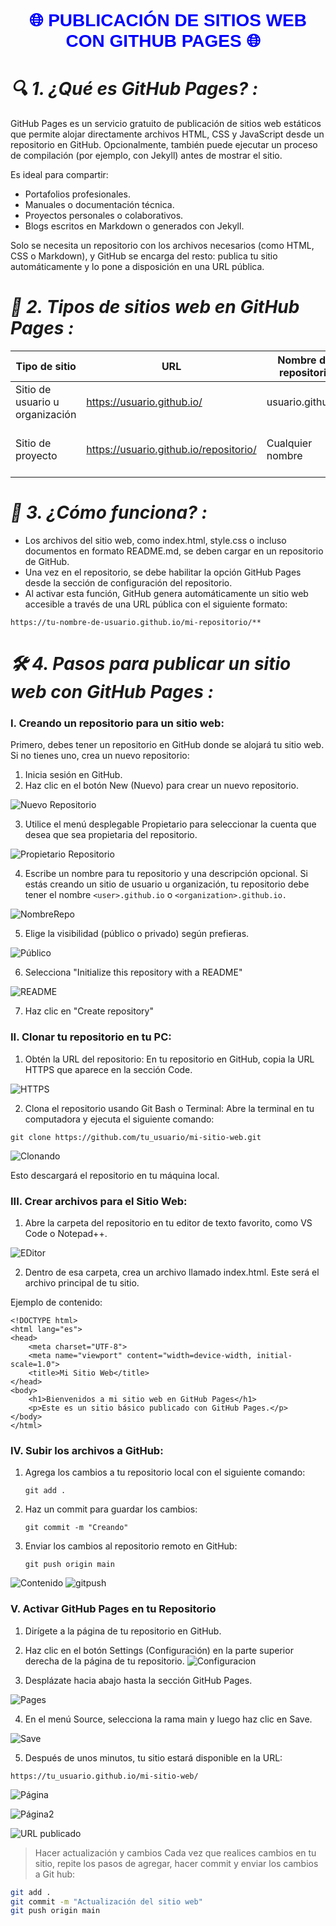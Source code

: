 <center>
  <h1 style="color:blue ; font-family:Georgia, sans-serif">
     🌐 PUBLICACIÓN DE SITIOS WEB CON GITHUB PAGES 🌐
  </h1>
</center>

# *🔍 1. ¿Qué es GitHub Pages? :*
GitHub Pages es un servicio gratuito de publicación de sitios web estáticos que permite alojar directamente archivos HTML, CSS y JavaScript desde un repositorio en GitHub. 
Opcionalmente, también puede ejecutar un proceso de compilación (por ejemplo, con Jekyll) antes de mostrar el sitio.

Es ideal para compartir:
- Portafolios profesionales.
- Manuales o documentación técnica.
- Proyectos personales o colaborativos.
- Blogs escritos en Markdown o generados con Jekyll.

Solo se necesita un repositorio con los archivos necesarios (como HTML, CSS o Markdown), y GitHub se encarga del resto: publica tu sitio automáticamente y lo pone a disposición en una URL pública.

# *📌 2. Tipos de sitios web en GitHub Pages :*

| Tipo de sitio           | URL                               | Nombre del repositorio       | Uso común                                     | Características                  |
|-------------------------|------------------------------------|-------------------------------|------------------------------------------------|-----------------------------------|
| Sitio de usuario u organización | https://usuario.github.io/       | usuario.github.io             | Portafolio, currículum, página personal        | Solo uno por cuenta              |
| Sitio de proyecto        | https://usuario.github.io/repositorio/ | Cualquier nombre                | Documentación, manuales, presentación de apps | Uno por cada repositorio         |

# *🧩 3. ¿Cómo funciona? :*
- Los archivos del sitio web, como index.html, style.css o incluso documentos en formato README.md, se deben cargar en un repositorio de GitHub.
- Una vez en el repositorio, se debe habilitar la opción GitHub Pages desde la sección de configuración del repositorio.
- Al activar esta función, GitHub genera automáticamente un sitio web accesible a través de una URL pública con el siguiente formato:
  
```
https://tu-nombre-de-usuario.github.io/mi-repositorio/**
```

# *🛠  4. Pasos para publicar un sitio web con GitHub Pages :*
### I. Creando un repositorio para un sitio web:
Primero, debes tener un repositorio en GitHub donde se alojará tu sitio web. Si no tienes uno, crea un nuevo repositorio:
1. Inicia sesión en GitHub.
2. Haz clic en el botón New (Nuevo) para crear un nuevo repositorio.

![Nuevo Repositorio](https://raw.githubusercontent.com/Dominl/Manual-de-uso-de-Github/main/Imagenes/Nuevo%20Repositorio.PNG)

3. Utilice el menú desplegable Propietario para seleccionar la cuenta que desea que sea propietaria del repositorio.
   
![Propietario Repositorio](https://raw.githubusercontent.com/Dominl/Manual-de-uso-de-Github/refs/heads/main/Imagenes/Propietario.PNG)

4. Escribe un nombre para tu repositorio y una descripción opcional. Si estás creando un sitio de usuario u organización, tu repositorio debe tener el nombre `<user>.github.io` o `<organization>.github.io.` 

![NombreRepo](https://raw.githubusercontent.com/Dominl/Manual-de-uso-de-Github/refs/heads/main/Imagenes/Nombre_repositorio.PNG)

5. Elige la visibilidad (público o privado) según prefieras.

![Público](https://raw.githubusercontent.com/Dominl/Manual-de-uso-de-Github/refs/heads/main/Imagenes/Publico_Privado.PNG)

6. Selecciona "Initialize this repository with a README"
   
![README](https://raw.githubusercontent.com/Dominl/Manual-de-uso-de-Github/refs/heads/main/Imagenes/README.PNG)

7. Haz clic en "Create repository"

### II. Clonar tu repositorio en tu PC:

1. Obtén la URL del repositorio: En tu repositorio en GitHub, copia la URL HTTPS que aparece en la sección Code.

   
![HTTPS](https://raw.githubusercontent.com/Dominl/Manual-de-uso-de-Github/refs/heads/main/Imagenes/HTTPS.PNG)

2. Clona el repositorio usando Git Bash o Terminal: Abre la terminal en tu computadora y ejecuta el siguiente comando:
```
git clone https://github.com/tu_usuario/mi-sitio-web.git
```
![Clonando](https://raw.githubusercontent.com/Dominl/Manual-de-uso-de-Github/refs/heads/main/Imagenes/Clonando.PNG)
   
Esto descargará el repositorio en tu máquina local.

### III. Crear archivos para el Sitio Web:

1. Abre la carpeta del repositorio en tu editor de texto favorito, como VS Code o Notepad++.
   
![EDitor](https://raw.githubusercontent.com/Dominl/Manual-de-uso-de-Github/refs/heads/main/Imagenes/vscode.PNG)

2. Dentro de esa carpeta, crea un archivo llamado index.html. Este será el archivo principal de tu sitio.

Ejemplo de contenido:

```
<!DOCTYPE html>
<html lang="es">
<head>
    <meta charset="UTF-8">
    <meta name="viewport" content="width=device-width, initial-scale=1.0">
    <title>Mi Sitio Web</title>
</head>
<body>
    <h1>Bienvenidos a mi sitio web en GitHub Pages</h1>
    <p>Este es un sitio básico publicado con GitHub Pages.</p>
</body>
</html>
```
### IV. Subir los archivos a GitHub:
1. Agrega los cambios a tu repositorio local con el siguiente comando:
   ```
   git add .
   ```
2. Haz un commit para guardar los cambios:
   ```
   git commit -m "Creando"
   ```
3. Enviar los cambios al repositorio remoto en GitHub:
   ```
   git push origin main
   ```
![Contenido](https://raw.githubusercontent.com/Dominl/Manual-de-uso-de-Github/refs/heads/main/Imagenes/contenidoindex.PNG)
![gitpush](https://raw.githubusercontent.com/Dominl/Manual-de-uso-de-Github/refs/heads/main/Imagenes/git%20push.PNG)

### V. Activar GitHub Pages en tu Repositorio
1. Dirígete a la página de tu repositorio en GitHub.

2. Haz clic en el botón Settings (Configuración) en la parte superior derecha de la página de tu repositorio.
![Configuracion](https://raw.githubusercontent.com/Dominl/Manual-de-uso-de-Github/refs/heads/main/Imagenes/CONFIGURACI%C3%93N.PNG)
3. Desplázate hacia abajo hasta la sección GitHub Pages.

![Pages](https://raw.githubusercontent.com/Dominl/Manual-de-uso-de-Github/refs/heads/main/Imagenes/Pages%20en%20GitHub.PNG)

4. En el menú Source, selecciona la rama main y luego haz clic en Save.

   
![Save](https://raw.githubusercontent.com/Dominl/Manual-de-uso-de-Github/refs/heads/main/Imagenes/pages%20configuracion.PNG)

5. Después de unos minutos, tu sitio estará disponible en la URL:
```
https://tu_usuario.github.io/mi-sitio-web/
```
![Página](https://raw.githubusercontent.com/Dominl/Manual-de-uso-de-Github/refs/heads/main/Imagenes/entrando%20a%20la%20p%C3%A1gina.PNG)

![Página2](https://raw.githubusercontent.com/Dominl/Manual-de-uso-de-Github/refs/heads/main/Imagenes/enlace.PNG)

![URL publicado](https://raw.githubusercontent.com/Dominl/Manual-de-uso-de-Github/refs/heads/main/Imagenes/GITHUB%20PAGES.PNG)

> Hacer actualización y cambios
> Cada vez  que realices cambios en tu sitio, repite los pasos de agregar, hacer commit y enviar los cambios a Git hub:
```bash
git add .
git commit -m "Actualización del sitio web"
git push origin main
```
